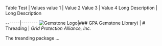 Table Test | Values
value 1 | Value 2
Value 3 | Value 4
Long Description | Long Description




-------|--------
![Gemstone Logo](/images/logo.png)|### GPA Gemstone Library)
  | # Threading
  | <i>Grid Protection Alliance, Inc.</i>
  
The treanding package ...

